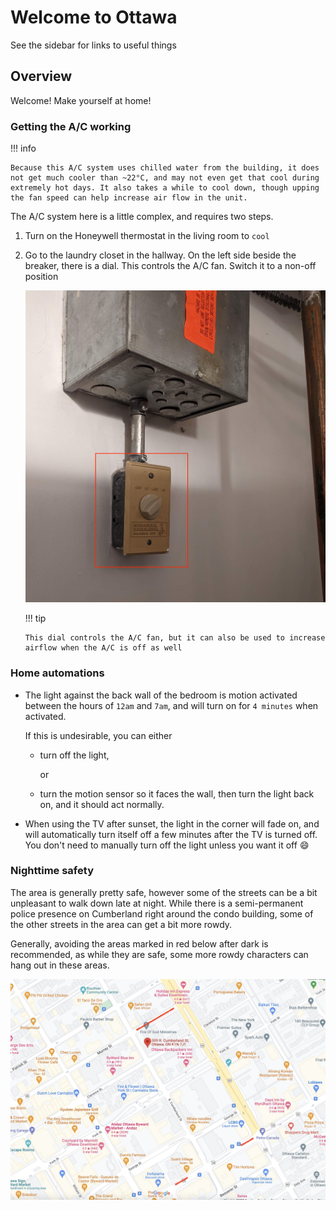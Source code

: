 # Welcome to Ottawa

See the sidebar for links to useful things

## Overview

Welcome! Make yourself at home!

### Getting the A/C working

!!! info

    Because this A/C system uses chilled water from the building, it does not get much cooler than ~22°C, and may not even get that cool during extremely hot days. It also takes a while to cool down, though upping the fan speed can help increase air flow in the unit.

The A/C system here is a little complex, and requires two steps.

1.  Turn on the Honeywell thermostat in the living room to `cool`

2.  Go to the laundry closet in the hallway. On the left side beside the breaker, there is a dial. This controls the A/C fan. Switch it to a non-off position

    ![](images/Ac%20fan%20control.jpg)

    !!! tip

        This dial controls the A/C fan, but it can also be used to increase airflow when the A/C is off as well

### Home automations

- The light against the back wall of the bedroom is motion activated between the hours of `12am` and `7am`, and will turn on for `4 minutes` when activated.

    If this is undesirable, you can either

    - turn off the light,

      or

    - turn the motion sensor so it faces the wall, then turn the light back on, and it should act normally.

- When using the TV after sunset, the light in the corner will fade on, and will automatically turn itself off a few minutes after the TV is turned off. You don't need to manually turn off the light unless you want it off :smile:

### Nighttime safety

The area is generally pretty safe, however some of the streets can be a bit unpleasant to walk down late at night. While there is a semi-permanent police presence on Cumberland right around the condo building, some of the other streets in the area can get a bit more rowdy.

Generally, avoiding the areas marked in red below after dark is recommended, as while they are safe, some more rowdy characters can hang out in these areas.

![map with marked areas](./images/areas%20to%20avoid.jpg)
